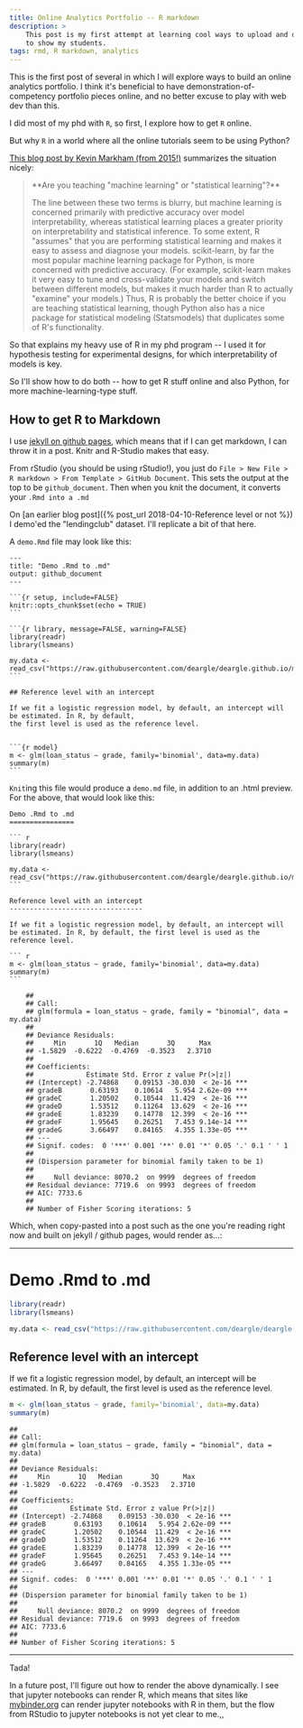 ```yaml
---
title: Online Analytics Portfolio -- R markdown
description: >
    This post is my first attempt at learning cool ways to upload and displaying an online data analytics portfolio,
    to show my students.
tags: rmd, R markdown, analytics
---
```


This is the first post of several in which I will explore ways to build an online analytics portfolio. 
I think it's beneficial to have demonstration-of-competency portfolio pieces online, and
no better excuse to play with web dev than this.

I did most of my phd with `R`, so first, I explore how to get `R` online. 

But why `R` in a world where all the online tutorials seem to be using Python?

[This blog post by Kevin Markham (from 2015!)](https://www.dataschool.io/python-or-r-for-data-science/) summarizes the situation nicely:

<blockquote class='blockquote' markdown='1'>
**Are you teaching "machine learning" or "statistical learning"?**

The line between these two terms is blurry, but machine learning is concerned primarily with predictive accuracy over model 
interpretability, whereas statistical learning places a greater priority on interpretability and statistical inference. 
To some extent, R "assumes" that you are performing statistical learning and makes it easy to assess and diagnose your models. 
scikit-learn, by far the most popular machine learning package for Python, is more concerned with predictive accuracy. 
(For example, scikit-learn makes it very easy to tune and cross-validate your models and switch between different models, 
but makes it much harder than R to actually "examine" your models.) Thus, R is probably the better choice if you are 
teaching statistical learning, though Python also has a nice package for statistical modeling (Statsmodels) that 
duplicates some of R's functionality.
</blockquote>

So that explains my heavy use of R in my phd program -- I used it for hypothesis testing for experimental designs, for which interpretability of models is key.

So I'll show how to do both -- how to get R stuff online and also Python, for more machine-learning-type stuff.

## How to get R to Markdown

I use [jekyll on github pages](https://help.github.com/en/github/working-with-github-pages/setting-up-a-github-pages-site-with-jekyll), which means that if I can get markdown, I can throw it in a post. 
Knitr and R-Studio makes that easy.

From rStudio (you should be using rStudio!), you just do `File > New File > R markdown > From Template > GitHub Document`. This sets the output 
at the top to be `github_document`. Then when you knit the document, it converts your `.Rmd into a .md`

On [an earlier blog post]({% post_url 2018-04-10-Reference level or not %}) I demo'ed the "lendingclub" dataset. I'll replicate a bit of that here.

A `demo.Rmd` file may look like this:

    ---
    title: "Demo .Rmd to .md"
    output: github_document
    ---
    
    ```{r setup, include=FALSE}
    knitr::opts_chunk$set(echo = TRUE)
    ```

    ```{r library, message=FALSE, warning=FALSE}
    library(readr)
    library(lsmeans)

    my.data <- read_csv("https://raw.githubusercontent.com/deargle/deargle.github.io/master/assets/data/LendingClub_2007_2014_Cleaned_Reduced_NoTargetLeak.csv")
    ```

    ## Reference level with an intercept

    If we fit a logistic regression model, by default, an intercept will be estimated. In R, by default,
    the first level is used as the reference level. 


    ```{r model}
    m <- glm(loan_status ~ grade, family='binomial', data=my.data)
    summary(m)
    ```
    
`Knit`ing this file would produce a `demo.md` file, in addition to an .html preview. For the above, that would look like this:

    Demo .Rmd to .md
    ================

    ``` r
    library(readr)
    library(lsmeans)

    my.data <- read_csv("https://raw.githubusercontent.com/deargle/deargle.github.io/master/assets/data/LendingClub_2007_2014_Cleaned_Reduced_NoTargetLeak.csv")
    ```

    Reference level with an intercept
    ---------------------------------

    If we fit a logistic regression model, by default, an intercept will be estimated. In R, by default, the first level is used as the reference level.

    ``` r
    m <- glm(loan_status ~ grade, family='binomial', data=my.data)
    summary(m)
    ```

        ## 
        ## Call:
        ## glm(formula = loan_status ~ grade, family = "binomial", data = my.data)
        ## 
        ## Deviance Residuals: 
        ##     Min       1Q   Median       3Q      Max  
        ## -1.5829  -0.6222  -0.4769  -0.3523   2.3710  
        ## 
        ## Coefficients:
        ##             Estimate Std. Error z value Pr(>|z|)    
        ## (Intercept) -2.74868    0.09153 -30.030  < 2e-16 ***
        ## gradeB       0.63193    0.10614   5.954 2.62e-09 ***
        ## gradeC       1.20502    0.10544  11.429  < 2e-16 ***
        ## gradeD       1.53512    0.11264  13.629  < 2e-16 ***
        ## gradeE       1.83239    0.14778  12.399  < 2e-16 ***
        ## gradeF       1.95645    0.26251   7.453 9.14e-14 ***
        ## gradeG       3.66497    0.84165   4.355 1.33e-05 ***
        ## ---
        ## Signif. codes:  0 '***' 0.001 '**' 0.01 '*' 0.05 '.' 0.1 ' ' 1
        ## 
        ## (Dispersion parameter for binomial family taken to be 1)
        ## 
        ##     Null deviance: 8070.2  on 9999  degrees of freedom
        ## Residual deviance: 7719.6  on 9993  degrees of freedom
        ## AIC: 7733.6
        ## 
        ## Number of Fisher Scoring iterations: 5

Which, when copy-pasted into a post such as the one you're reading right now and built on jekyll / github pages, would render as...:

---


Demo .Rmd to .md
================

``` r
library(readr)
library(lsmeans)

my.data <- read_csv("https://raw.githubusercontent.com/deargle/deargle.github.io/master/assets/data/LendingClub_2007_2014_Cleaned_Reduced_NoTargetLeak.csv")
```

Reference level with an intercept
---------------------------------

If we fit a logistic regression model, by default, an intercept will be estimated. In R, by default, the first level is used as the reference level.

``` r
m <- glm(loan_status ~ grade, family='binomial', data=my.data)
summary(m)
```

    ## 
    ## Call:
    ## glm(formula = loan_status ~ grade, family = "binomial", data = my.data)
    ## 
    ## Deviance Residuals: 
    ##     Min       1Q   Median       3Q      Max  
    ## -1.5829  -0.6222  -0.4769  -0.3523   2.3710  
    ## 
    ## Coefficients:
    ##             Estimate Std. Error z value Pr(>|z|)    
    ## (Intercept) -2.74868    0.09153 -30.030  < 2e-16 ***
    ## gradeB       0.63193    0.10614   5.954 2.62e-09 ***
    ## gradeC       1.20502    0.10544  11.429  < 2e-16 ***
    ## gradeD       1.53512    0.11264  13.629  < 2e-16 ***
    ## gradeE       1.83239    0.14778  12.399  < 2e-16 ***
    ## gradeF       1.95645    0.26251   7.453 9.14e-14 ***
    ## gradeG       3.66497    0.84165   4.355 1.33e-05 ***
    ## ---
    ## Signif. codes:  0 '***' 0.001 '**' 0.01 '*' 0.05 '.' 0.1 ' ' 1
    ## 
    ## (Dispersion parameter for binomial family taken to be 1)
    ## 
    ##     Null deviance: 8070.2  on 9999  degrees of freedom
    ## Residual deviance: 7719.6  on 9993  degrees of freedom
    ## AIC: 7733.6
    ## 
    ## Number of Fisher Scoring iterations: 5

---

Tada!

In a future post, I'll figure out how to render the above dynamically. I see that jupyter notebooks can render R,
which means that sites like [mybinder.org](https://mybinder.org) can render jupyter notebooks with R in them, but the flow from RStudio to
jupyter notebooks is not yet clear to me.,,